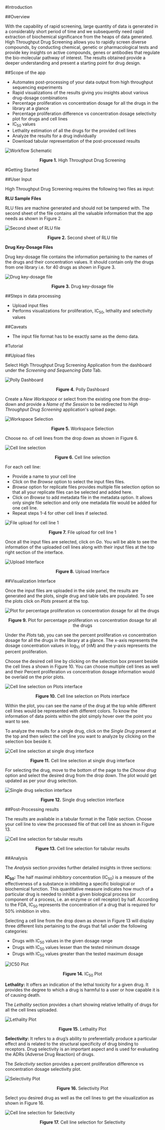 #Introduction

##Overview

With the capability of rapid screening, large quantity of data is generated in a considerably short period of time and we subsequently need rapid extraction of biochemical significance from the heaps of data generated. High Throughput Drug Screening allows you to rapidly screen diverse compounds, by conducting chemical, genetic or pharmacological tests and provide key insights on active compounds, genes or antibodies that regulate the bio-molecular pathway of interest. The results obtained provide a deeper understanding and present a starting point for drug design.

##Scope of the app

*   Automates post-processing of your data output from high throughput sequencing experiments
*   Rapid visualizations of the results giving you insights about various drug-dosage combinations
*   Percentage proliferation vs concentration dosage for all the drugs in the library at a glance
*   Percentage proliferation difference vs concentration dosage selectivity plot for drugs and cell lines
*   IC<sub>50</sub> values
*   Lethality estimation of all the drugs for the provided cell lines
*   Analyze the results for a drug individually
*   Download tabular representation of the post-processed results

![Workflow Schematic](../../img/HTS/Workflowschematic.png) <center>**Figure 1.** High Throughput Drug Screening</center>

#Getting Started

##User Input

High Throughput Drug Screening requires the following two files as input:

**RLU Sample Files**

RLU files are machine generated and should not be tampered with. The second sheet of the file contains all the valuable information that the app needs as shown in Figure 2.

![Second sheet of RLU file](../../img/HTS/RLUfile.png) <center>**Figure 2.** Second sheet of RLU file</center>

**Drug Key-Dosage Files**

Drug key-dosage file contains the information pertaining to the names of the drugs and their concentration values. It should contain only the drugs from one library i.e. for 40 drugs as shown in Figure 3.

![Drug key-dosage file](../../img/HTS/Dosagefile.png) <center>**Figure 3.** Drug key-dosage file</center>

##Steps in data processing

*   Upload input files
*   Performs visualizations for proliferation, IC<sub>50</sub>, lethality and selectivity values

##Caveats

*   The input file format has to be exactly same as the demo data.

#Tutorial

##Upload files

Select High Throughput Drug Screening Application from the dashboard under the *Screening and Sequencing Data* Tab.

![Polly Dashboard](../../img/HTS/Dashboard1.png) <center>**Figure 4.** Polly Dashboard</center>

Create a *New Workspace* or select from the existing one from the drop-down and provide a *Name of the Session* to be redirected to *High Throughput Drug Screening* application's upload page.

![Workspace Selection](../../img/HTS/Selection.png) <center>**Figure 5.** Workspace Selection</center>

Choose no. of cell lines from the drop down as shown in Figure 6.

![Cell line selection](../../img/HTS/CLselection.png) <center>**Figure 6.** Cell line selection</center>

For each cell line:

*   Provide a name to your cell line
*   Click on the *Browse* option to select the input files files.
*   *Browse* option for replicate files provides multiple file selection option so that all your replicate files can be selected and added here.
*   Click on *Browse* to add metadata file in the metadata option. It allows only single file selection and only one metadata file would be added for one cell line.
*   Repeat steps 1-4 for other cell lines if selected.

![File upload for cell line 1](../../img/HTS/CLupload.png) <center>**Figure 7.** File upload for cell line 1</center>

Once all the input files are selected, click on *Go*. You will be able to see the information of the uploaded cell lines along with their input files at the top right section of the interface.

![Upload Interface](../../img/HTS/Uploadinterface.png) <center>**Figure 8.** Upload Interface</center>

##Visualization Interface

Once the input files are uploaded in the side panel, the results are generated and the plots, single drug and table tabs are populated. To see the plots click on *Plots* present at the top.

![Plot for percentage proliferation vs concentration dosage for all the drugs](../../img/HTS/Plots1.png) <center>**Figure 9.** Plot for percentage proliferation vs concentration dosage for all the drugs</center>

Under the *Plots* tab, you can see the percent proliferation *vs* concentration dosage for all the drugs in the library at a glance. The x-axis represents the dosage concentration values in log<sub>10</sub> of (nM) and the y-axis represents the percent proliferation.

Choose the desired cell line by clicking on the selection box present beside the cell lines a shown in Figure 10. You can choose multiple cell lines as well and their Percent proliferation *vs* concentration dosage information would be overlaid on the prior plots.

![Cell line selection on Plots interface](../../img/HTS/Plots2.png) <center>**Figure 10.** Cell line selection on Plots interface</center>

Within the plot, you can see the name of the drug at the top while different cell lines would be represented with different colors. To know the information of data points within the plot simply hover over the point you want to see.

To analyze the results for a single drug, click on the *Single Drug* present at the top and then select the cell line you want to analyze by clicking on the selection box beside it.

![Cell line selection at single drug interface](../../img/HTS/Singledrug1.png) <center>**Figure 11.** Cell line selection at single drug interface</center>

For selecting the drug, move to the bottom of the page to the *Choose drug* option and select the desired drug from the drop down. The plot would get updated as per your drug selection.

![Single drug selection interface](../../img/HTS/Singledrug2.png) <center>**Figure 12.** Single drug selection interface</center>

##Post-Processing results

The results are available in a tabular format in the *Table* section. Choose your cell line to view the processed file of that cell line as shown in Figure 13.

![Cell line selection for tabular results](../../img/HTS/Table1.png) <center>**Figure 13.** Cell line selection for tabular results</center>

##Analysis

The *Analysis* section provides further detailed insights in three sections:

**IC<sub>50</sub>:** The half maximal inhibitory concentration (IC<sub>50</sub>) is a measure of the effectiveness of a substance in inhibiting a specific biological or biochemical function. This quantitative measure indicates how much of a particular drug is needed to inhibit a given biological process (or component of a process, i.e. an enzyme or cell receptor) by half. According to the FDA, IC<sub>50</sub> represents the concentration of a drug that is required for 50% inhibition in vitro.

Selecting a cell line from the drop down as shown in Figure 13 will display three different lists pertaining to the drugs that fall under the following categories:

*   Drugs with IC<sub>50</sub> values in the given dosage range
*   Drugs with IC<sub>50</sub> values lesser than the tested minimum dosage
*   Drugs with IC<sub>50</sub> values greater than the tested maximum dosage

![IC50 Plot](../../img/HTS/Analysis1.png) <center>**Figure 14.** IC<sub>50</sub> Plot</center>

**Lethality:** It offers an indication of the lethal toxicity for a given drug. It provides the degree to which a drug is harmful to a user or how capable it is of causing death.

The *Lethality* section provides a chart showing relative lethality of drugs for all the cell lines uploaded.

![Lethality Plot](../../img/HTS/Lethality.png) <center>**Figure 15.** Lethality Plot</center>

**Selectivity:** It refers to a drug’s ability to preferentially produce a particular effect and is related to the structural specificity of drug binding to receptors. Drug selectivity is an important aspect and is used for evaluating the ADRs (Adverse Drug Reaction) of drugs.

The *Selectivity* section provides a percent proliferation difference vs concentration dosage selectivity plot.

![Selectivity Plot](../../img/HTS/Selectivity1.png) <center>**Figure 16.** Selectivity Plot</center>

Select you desired drug as well as the cell lines to get the visualization as shown in Figure 16.

![Cell line selection for Selectivity](../../img/HTS/Selectivity2.png) <center>**Figure 17.** Cell line selection for Selectivity</center>


